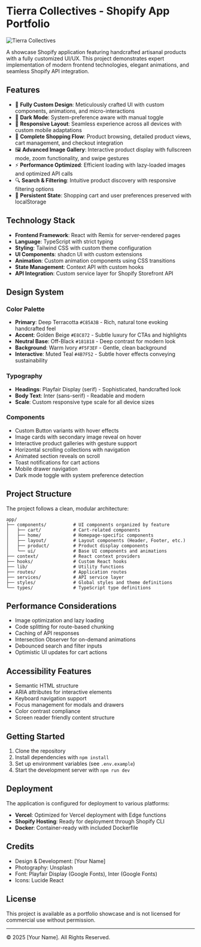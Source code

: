 # Tierra Collectives - Shopify App Portfolio

![Tierra Collectives](/project-thumbnail.jpg)

A showcase Shopify application featuring handcrafted artisanal products with a fully customized UI/UX. This project demonstrates expert implementation of modern frontend technologies, elegant animations, and seamless Shopify API integration.

## Features

- 🎨 **Fully Custom Design**: Meticulously crafted UI with custom components, animations, and micro-interactions
- 🔄 **Dark Mode**: System-preference aware with manual toggle
- 📱 **Responsive Layout**: Seamless experience across all devices with custom mobile adaptations
- 🛒 **Complete Shopping Flow**: Product browsing, detailed product views, cart management, and checkout integration
- 🖼️ **Advanced Image Gallery**: Interactive product display with fullscreen mode, zoom functionality, and swipe gestures
- ⚡ **Performance Optimized**: Efficient loading with lazy-loaded images and optimized API calls
- 🔍 **Search & Filtering**: Intuitive product discovery with responsive filtering options
- 💾 **Persistent State**: Shopping cart and user preferences preserved with localStorage

## Technology Stack

- **Frontend Framework**: React with Remix for server-rendered pages
- **Language**: TypeScript with strict typing
- **Styling**: Tailwind CSS with custom theme configuration
- **UI Components**: shadcn UI with custom extensions
- **Animation**: Custom animation components using CSS transitions
- **State Management**: Context API with custom hooks
- **API Integration**: Custom service layer for Shopify Storefront API

## Design System

### Color Palette

- **Primary**: Deep Terracotta `#C85A3B` - Rich, natural tone evoking handcrafted feel
- **Accent**: Golden Beige `#E8C872` - Subtle luxury for CTAs and highlights
- **Neutral Base**: Off-Black `#181818` - Deep contrast for modern look
- **Background**: Warm Ivory `#F5F3EF` - Gentle, clean background
- **Interactive**: Muted Teal `#4B7F52` - Subtle hover effects conveying sustainability

### Typography

- **Headings**: Playfair Display (serif) - Sophisticated, handcrafted look
- **Body Text**: Inter (sans-serif) - Readable and modern
- **Scale**: Custom responsive type scale for all device sizes

### Components

- Custom Button variants with hover effects
- Image cards with secondary image reveal on hover
- Interactive product galleries with gesture support
- Horizontal scrolling collections with navigation
- Animated section reveals on scroll
- Toast notifications for cart actions
- Mobile drawer navigation
- Dark mode toggle with system preference detection

## Project Structure

The project follows a clean, modular architecture:

```
app/
├── components/          # UI components organized by feature
│   ├── cart/            # Cart-related components
│   ├── home/            # Homepage-specific components  
│   ├── layout/          # Layout components (Header, Footer, etc.)
│   ├── product/         # Product display components
│   └── ui/              # Base UI components and animations
├── context/             # React context providers
├── hooks/               # Custom React hooks
├── lib/                 # Utility functions
├── routes/              # Application routes
├── services/            # API service layer
├── styles/              # Global styles and theme definitions
└── types/               # TypeScript type definitions
```

## Performance Considerations

- Image optimization and lazy loading
- Code splitting for route-based chunking
- Caching of API responses
- Intersection Observer for on-demand animations
- Debounced search and filter inputs
- Optimistic UI updates for cart actions

## Accessibility Features

- Semantic HTML structure
- ARIA attributes for interactive elements
- Keyboard navigation support
- Focus management for modals and drawers
- Color contrast compliance
- Screen reader friendly content structure

## Getting Started

1. Clone the repository
2. Install dependencies with `npm install`
3. Set up environment variables (see `.env.example`)
4. Start the development server with `npm run dev`

## Deployment

The application is configured for deployment to various platforms:

- **Vercel**: Optimized for Vercel deployment with Edge functions
- **Shopify Hosting**: Ready for deployment through Shopify CLI
- **Docker**: Container-ready with included Dockerfile

## Credits

- Design & Development: [Your Name]
- Photography: Unsplash
- Font: Playfair Display (Google Fonts), Inter (Google Fonts)
- Icons: Lucide React

## License

This project is available as a portfolio showcase and is not licensed for commercial use without permission.

---

© 2025 [Your Name]. All Rights Reserved.